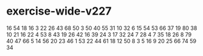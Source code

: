 # exercise-wide-v227
16
54
18
16
3
22
26
43
68
50
3
50
40
55
31
10
32
6
15
54
53
66
37
19
80
38
10
21
16
22
4
53
8
43
19
26
42
16
39
24
3
17
32
24
7
28
4
7
35
18
26
8
79
40
47
66
5
14
56
20
23
46
1
53
22
44
61
18
12
50
8
3
5
16
9
20
25
66
74
59
34
